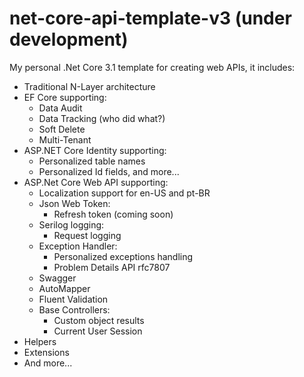 # net-core-api-template-v3 (under development)

My personal .Net Core 3.1 template for creating web APIs, it includes:

- Traditional N-Layer architecture
- EF Core supporting:
  - Data Audit 
  - Data Tracking (who did what?)
  - Soft Delete
  - Multi-Tenant
- ASP.NET Core Identity supporting:
  - Personalized table names
  - Personalized Id fields, and more...
- ASP.Net Core Web API supporting:
  - Localization support for en-US and pt-BR  
  - Json Web Token:
    - Refresh token (coming soon)
  - Serilog logging:
    - Request logging
  - Exception Handler:
    - Personalized exceptions handling
    - Problem Details API rfc7807
  - Swagger
  - AutoMapper
  - Fluent Validation
  - Base Controllers:  
    - Custom object results
    - Current User Session
- Helpers
- Extensions
- And more...

